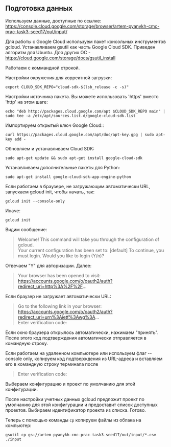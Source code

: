 Подготовка данных    
----------------------------------------

Используем данные, доступные по ссылке:  
<https://console.cloud.google.com/storage/browser/artem-pyanykh-cmc-prac-task3-seed17/out/input/>   

Для работы с Google Cloud используем пакет консольных инструментов gcloud. Устанавливаем gsutil как часть Google Cloud SDK.
Приведен алгоритм для Ubuntu. Для других ОС - <https://cloud.google.com/storage/docs/gsutil_install>

Работаем с коммандной строкой.

Настройки окружения для корректной загрузки:

    export CLOUD_SDK_REPO="cloud-sdk-$(lsb_release -c -s)"

Настройки источника пакета. Вы можете использовать 'https' вместо 'http' на этом шаге:

    echo "deb http://packages.cloud.google.com/apt $CLOUD_SDK_REPO main" | sudo tee -a /etc/apt/sources.list.d/google-cloud-sdk.list

Импортируем открытый ключ Google Cloud::

    curl https://packages.cloud.google.com/apt/doc/apt-key.gpg | sudo apt-key add -
    
Обновляем и устанавливаем Cloud SDK:

    sudo apt-get update && sudo apt-get install google-cloud-sdk

Устанавливаем дополнительные пакеты для Python:

    sudo apt-get install google-cloud-sdk-app-engine-python
    
Если работаем в браузере, не загружающим автоматически URL, запускаем gcloud init, чтобы начать, так:

    gcloud init --console-only
   
Иначе:

    gcloud init
    
Видим сообщение:

>Welcome! This command will take you through the configuration of gcloud.   
>Your current configuration has been set to: [default] 
>To continue, you must login. Would you like to login (Y/n)?

Отвечаем "Y" для авторизации. Далее: 

>Your browser has been opened to visit:  
>https://accounts.google.com/o/oauth2/auth?redirect_uri=http%3A%2F%2F...

Если браузер не загружает автоматически URL:

>Go to the following link in your browser:  
>https://accounts.google.com/o/oauth2/auth?redirect_uri=urn%3Aietf%3Awg%3A...  
>Enter verification code:

Если окно браузера открылось автоматически, нажимаем "принять". 
После этого код подтверждения автоматически отправляется в командную строку.

Если работаем на удаленном компьютере или используем флаг --console only, копируем код подтверждения из URL-адреса
и вставляем его в командную строку терминала после

>Enter verification code:

Выбераем конфигурацию и проект по умолчанию для этой конфигурации.

После настройки учетных данных gcloud предложит проект по умолчанию для этой конфигурации и предоставит список доступных проектов. 
Выбираем идентификатор проекта из списка. Готово.

Теперь с помощью команды `cp` копируем файлы из облака на компьютер:

    gsutil cp gs://artem-pyanykh-cmc-prac-task3-seed17/out/input/*.csv ./input


